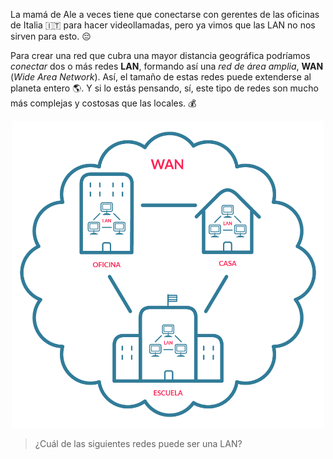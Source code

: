 La mamá de Ale a veces tiene que conectarse con gerentes de las oficinas de Italia :it: para hacer videollamadas, pero ya vimos que las LAN no nos sirven para esto. :pensive:

Para crear una red que cubra una mayor distancia geográfica podríamos _conectar_ dos o más redes **LAN**, formando así una _red de área amplia_, **WAN** (_Wide Area Network_). Así, el tamaño de estas redes puede extenderse al planeta entero :earth_americas:. Y si lo estás pensando, sí, este tipo de redes son mucho más complejas y costosas que las locales. :moneybag:

<center><img src="https://raw.githubusercontent.com/MumukiProject/mumuki-guia-text-redes-e-internet/master/images/ej2b-01_1524147821353.png" alt="ej2b-01_1524147821353.png" width="500px" height="auto"></center>

> ¿Cuál de las siguientes redes puede ser una LAN?


